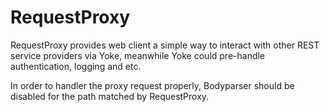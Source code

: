# RequestProxy

RequestProxy provides web client a simple way to interact with other REST service
providers via Yoke, meanwhile Yoke could pre-handle authentication, logging and etc.

In order to handler the proxy request properly, Bodyparser should be disabled for the
path matched by RequestProxy.